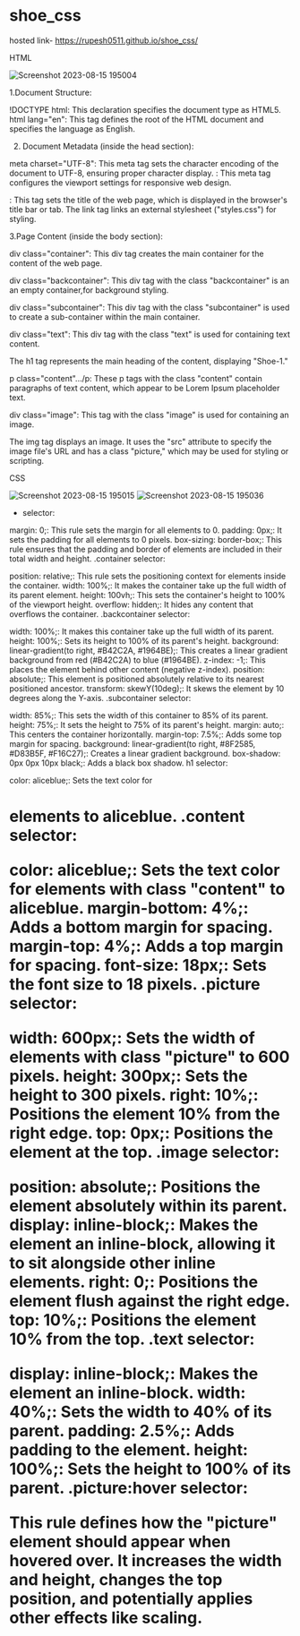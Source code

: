 # shoe_css
hosted link-  https://rupesh0511.github.io/shoe_css/

HTML


![Screenshot 2023-08-15 195004](https://github.com/rupesh0511/shoe_css/assets/69234169/9444b437-6d0e-4b61-ba1f-ea11f05fa3e9)

1.Document Structure:

!DOCTYPE html: This declaration specifies the document type as HTML5.
html lang="en": This tag defines the root of the HTML document and specifies the language as English.

2. Document Metadata (inside the head section):

meta charset="UTF-8": This meta tag sets the character encoding of the document to UTF-8, ensuring proper character display.
<meta name="viewport" content="width=device-width, initial-scale=1.0">: This meta tag configures the viewport settings for responsive web design.
<title>Document</title>: This tag sets the title of the web page, which is displayed in the browser's title bar or tab.
The link tag links an external stylesheet ("styles.css") for styling.

  
3.Page Content (inside the body section):

div class="container": This div tag creates the main container for the content of the web page.

div class="backcontainer": This div tag with the class "backcontainer" is an an empty container,for background styling.

div class="subcontainer": This div tag with the class "subcontainer" is used to create a sub-container within the main container.

div class="text": This div tag with the class "text" is used for containing text content.

 The h1 tag represents the main heading of the content, displaying "Shoe-1."

p class="content".../p: These p tags with the class "content" contain paragraphs of text content, which appear to be Lorem Ipsum placeholder text.

div class="image": This tag with the class "image" is used for containing an image.

The img tag displays an image. It uses the "src" attribute to specify the image file's URL and has a class "picture," which may be used for styling or scripting.


CSS


![Screenshot 2023-08-15 195015](https://github.com/rupesh0511/shoe_css/assets/69234169/c14d2b1e-6c20-4194-b1b6-3f7b91e7569f)
![Screenshot 2023-08-15 195036](https://github.com/rupesh0511/shoe_css/assets/69234169/900e3046-34e5-452a-9db7-b5bebbe9f0ad)


* selector:

margin: 0;: This rule sets the margin for all elements to 0.
padding: 0px;: It sets the padding for all elements to 0 pixels.
box-sizing: border-box;: This rule ensures that the padding and border of elements are included in their total width and height.
.container selector:

position: relative;: This rule sets the positioning context for elements inside the container.
width: 100%;: It makes the container take up the full width of its parent element.
height: 100vh;: This sets the container's height to 100% of the viewport height.
overflow: hidden;: It hides any content that overflows the container.
.backcontainer selector:

width: 100%;: It makes this container take up the full width of its parent.
height: 100%;: Sets its height to 100% of its parent's height.
background: linear-gradient(to right, #B42C2A, #1964BE);: This creates a linear gradient background from red (#B42C2A) to blue (#1964BE).
z-index: -1;: This places the element behind other content (negative z-index).
position: absolute;: This element is positioned absolutely relative to its nearest positioned ancestor.
transform: skewY(10deg);: It skews the element by 10 degrees along the Y-axis.
.subcontainer selector:

width: 85%;: This sets the width of this container to 85% of its parent.
height: 75%;: It sets the height to 75% of its parent's height.
margin: auto;: This centers the container horizontally.
margin-top: 7.5%;: Adds some top margin for spacing.
background: linear-gradient(to right, #8F2585, #D83B5F, #F16C27);: Creates a linear gradient background.
box-shadow: 0px 0px 10px black;: Adds a black box shadow.
h1 selector:

color: aliceblue;: Sets the text color for <h1> elements to aliceblue.
.content selector:

color: aliceblue;: Sets the text color for elements with class "content" to aliceblue.
margin-bottom: 4%;: Adds a bottom margin for spacing.
margin-top: 4%;: Adds a top margin for spacing.
font-size: 18px;: Sets the font size to 18 pixels.
.picture selector:

width: 600px;: Sets the width of elements with class "picture" to 600 pixels.
height: 300px;: Sets the height to 300 pixels.
right: 10%;: Positions the element 10% from the right edge.
top: 0px;: Positions the element at the top.
.image selector:

position: absolute;: Positions the element absolutely within its parent.
display: inline-block;: Makes the element an inline-block, allowing it to sit alongside other inline elements.
right: 0;: Positions the element flush against the right edge.
top: 10%;: Positions the element 10% from the top.
.text selector:

display: inline-block;: Makes the element an inline-block.
width: 40%;: Sets the width to 40% of its parent.
padding: 2.5%;: Adds padding to the element.
height: 100%;: Sets the height to 100% of its parent.
.picture:hover selector:

This rule defines how the "picture" element should appear when hovered over.
It increases the width and height, changes the top position, and potentially applies other effects like scaling.
